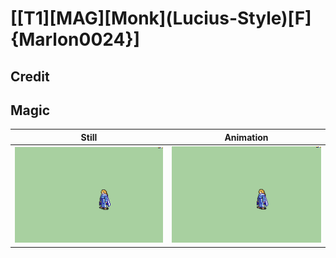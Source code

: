 # [\[T1\]\[MAG\]\[Monk\]\(Lucius-Style\)\[F\]{Marlon0024}]

## Credit


	
## Magic

| Still | Animation |
| :---: | :-------: |
| ![Magic still](./Magic_000.png) | ![Magic animation](./Magic.gif) |
